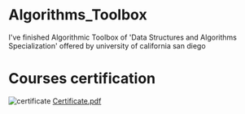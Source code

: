 # Algorithms_Toolbox
I've finished Algorithmic Toolbox of 'Data Structures and Algorithms Specialization' offered by university of california san diego
# Courses certification
![certificate](https://user-images.githubusercontent.com/64365635/117861126-61752000-b291-11eb-865d-be8a3203fe15.PNG)
[Certificate.pdf](https://github.com/MoRamdan11/Algorithms_Toolbox/files/6461020/Certificate.pdf)

